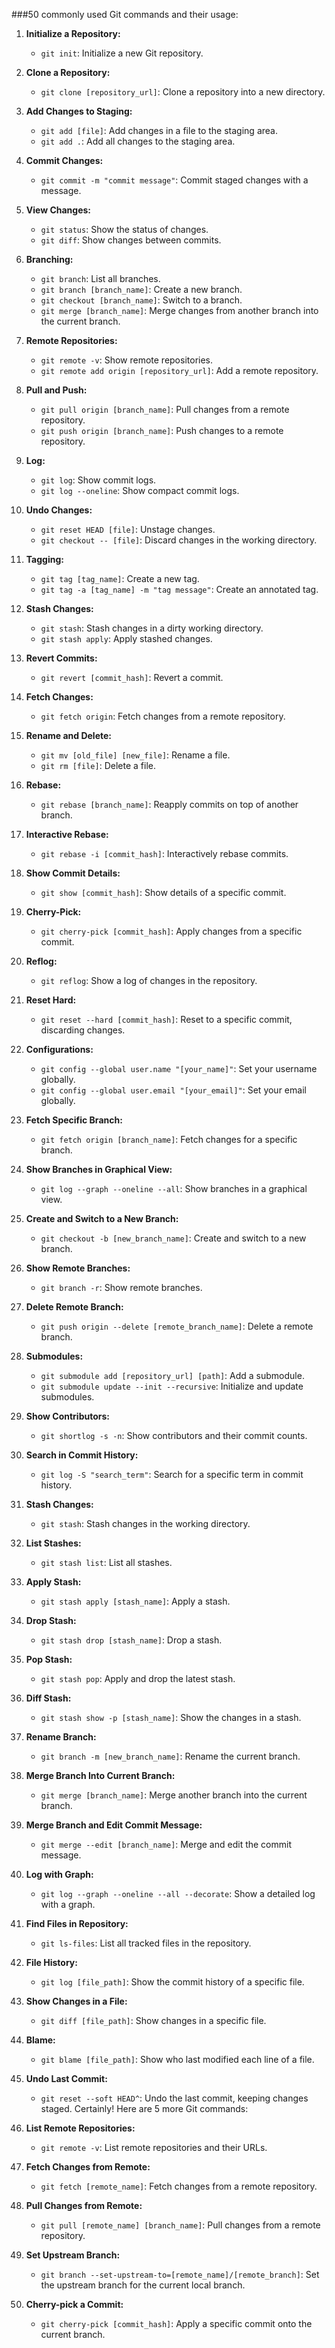  ###50 commonly used Git commands and their usage:
1. **Initialize a Repository:**
   - `git init`: Initialize a new Git repository.

2. **Clone a Repository:**
   - `git clone [repository_url]`: Clone a repository into a new directory.

3. **Add Changes to Staging:**
   - `git add [file]`: Add changes in a file to the staging area.
   - `git add .`: Add all changes to the staging area.

4. **Commit Changes:**
   - `git commit -m "commit message"`: Commit staged changes with a message.

5. **View Changes:**
   - `git status`: Show the status of changes.
   - `git diff`: Show changes between commits.

6. **Branching:**
   - `git branch`: List all branches.
   - `git branch [branch_name]`: Create a new branch.
   - `git checkout [branch_name]`: Switch to a branch.
   - `git merge [branch_name]`: Merge changes from another branch into the current branch.

7. **Remote Repositories:**
   - `git remote -v`: Show remote repositories.
   - `git remote add origin [repository_url]`: Add a remote repository.

8. **Pull and Push:**
   - `git pull origin [branch_name]`: Pull changes from a remote repository.
   - `git push origin [branch_name]`: Push changes to a remote repository.

9. **Log:**
   - `git log`: Show commit logs.
   - `git log --oneline`: Show compact commit logs.

10. **Undo Changes:**
    - `git reset HEAD [file]`: Unstage changes.
    - `git checkout -- [file]`: Discard changes in the working directory.

11. **Tagging:**
    - `git tag [tag_name]`: Create a new tag.
    - `git tag -a [tag_name] -m "tag message"`: Create an annotated tag.

12. **Stash Changes:**
    - `git stash`: Stash changes in a dirty working directory.
    - `git stash apply`: Apply stashed changes.

13. **Revert Commits:**
    - `git revert [commit_hash]`: Revert a commit.

14. **Fetch Changes:**
    - `git fetch origin`: Fetch changes from a remote repository.

15. **Rename and Delete:**
    - `git mv [old_file] [new_file]`: Rename a file.
    - `git rm [file]`: Delete a file.

16. **Rebase:**
    - `git rebase [branch_name]`: Reapply commits on top of another branch.

17. **Interactive Rebase:**
    - `git rebase -i [commit_hash]`: Interactively rebase commits.

18. **Show Commit Details:**
    - `git show [commit_hash]`: Show details of a specific commit.

19. **Cherry-Pick:**
    - `git cherry-pick [commit_hash]`: Apply changes from a specific commit.

20. **Reflog:**
    - `git reflog`: Show a log of changes in the repository.

21. **Reset Hard:**
    - `git reset --hard [commit_hash]`: Reset to a specific commit, discarding changes.

22. **Configurations:**
    - `git config --global user.name "[your_name]"`: Set your username globally.
    - `git config --global user.email "[your_email]"`: Set your email globally.

23. **Fetch Specific Branch:**
    - `git fetch origin [branch_name]`: Fetch changes for a specific branch.

24. **Show Branches in Graphical View:**
    - `git log --graph --oneline --all`: Show branches in a graphical view.

25. **Create and Switch to a New Branch:**
    - `git checkout -b [new_branch_name]`: Create and switch to a new branch.

26. **Show Remote Branches:**
    - `git branch -r`: Show remote branches.

27. **Delete Remote Branch:**
    - `git push origin --delete [remote_branch_name]`: Delete a remote branch.

28. **Submodules:**
    - `git submodule add [repository_url] [path]`: Add a submodule.
    - `git submodule update --init --recursive`: Initialize and update submodules.

29. **Show Contributors:**
    - `git shortlog -s -n`: Show contributors and their commit counts.

30. **Search in Commit History:**
    - `git log -S "search_term"`: Search for a specific term in commit history.

31. **Stash Changes:**
    - `git stash`: Stash changes in the working directory.

32. **List Stashes:**
    - `git stash list`: List all stashes.

33. **Apply Stash:**
    - `git stash apply [stash_name]`: Apply a stash.

34. **Drop Stash:**
    - `git stash drop [stash_name]`: Drop a stash.

35. **Pop Stash:**
    - `git stash pop`: Apply and drop the latest stash.

36. **Diff Stash:**
    - `git stash show -p [stash_name]`: Show the changes in a stash.

37. **Rename Branch:**
    - `git branch -m [new_branch_name]`: Rename the current branch.

38. **Merge Branch Into Current Branch:**
    - `git merge [branch_name]`: Merge another branch into the current branch.

39. **Merge Branch and Edit Commit Message:**
    - `git merge --edit [branch_name]`: Merge and edit the commit message.

40. **Log with Graph:**
    - `git log --graph --oneline --all --decorate`: Show a detailed log with a graph.

41. **Find Files in Repository:**
    - `git ls-files`: List all tracked files in the repository.

42. **File History:**
    - `git log [file_path]`: Show the commit history of a specific file.

43. **Show Changes in a File:**
    - `git diff [file_path]`: Show changes in a specific file.

44. **Blame:**
    - `git blame [file_path]`: Show who last modified each line of a file.

45. **Undo Last Commit:**
    - `git reset --soft HEAD^`: Undo the last commit, keeping changes staged.
Certainly! Here are 5 more Git commands:

46. **List Remote Repositories:**
    - `git remote -v`: List remote repositories and their URLs.

47. **Fetch Changes from Remote:**
    - `git fetch [remote_name]`: Fetch changes from a remote repository.

48. **Pull Changes from Remote:**
    - `git pull [remote_name] [branch_name]`: Pull changes from a remote repository.

49. **Set Upstream Branch:**
    - `git branch --set-upstream-to=[remote_name]/[remote_branch]`: Set the upstream branch for the current local branch.

50. **Cherry-pick a Commit:**
    - `git cherry-pick [commit_hash]`: Apply a specific commit onto the current branch.
